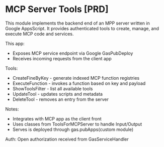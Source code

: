 # MCP Server Tools [PRD]

This module implements the backend end of an MPP server written in Google AppsScript. It provides authenticated tools to create, manage, and execute MCP code and services.

This app: 
- Exposes MCP service endpoint via Google GasPubDeploy
- Receives incoming requests from the client app

Tools:
- CreateFineByKey - generate indexed MCP function registries
- ExecuteFunction - invokes a function based on key and payload
- ShowToolsFilter - list all available tools
- UpdateTool - updates scripts and metadata
- DeleteTool - removes an entry from the server

Notes:
- Integrates with MCP app as the client front
- Uses classes from ToolsForMCPServer to handle Input/Output
- Serves is deployed through gas.pubApps(custom module)

Auth: Open authorization received from GasServiceHandler
